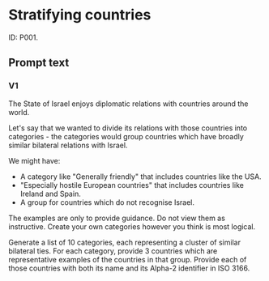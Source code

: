 # Stratifying countries

ID: P001. 

## Prompt text

### V1

The State of Israel enjoys diplomatic relations with countries around the world.

Let's say that we wanted to divide its relations with those countries into categories - the categories would group countries which have broadly similar bilateral relations with Israel.

We might have:

- A category like "Generally friendly" that includes countries like the USA.
- "Especially hostile European countries" that includes countries like Ireland and Spain.
- A group for countries which do not recognise Israel.

The examples are only to provide guidance. Do not view them as instructive. Create your own categories however you think is most logical.

Generate a list of 10 categories, each representing a cluster of similar bilateral ties. For each category, provide 3 countries which are representative examples of the countries in that group. Provide each of those countries with both its name and its Alpha-2 identifier in ISO 3166.